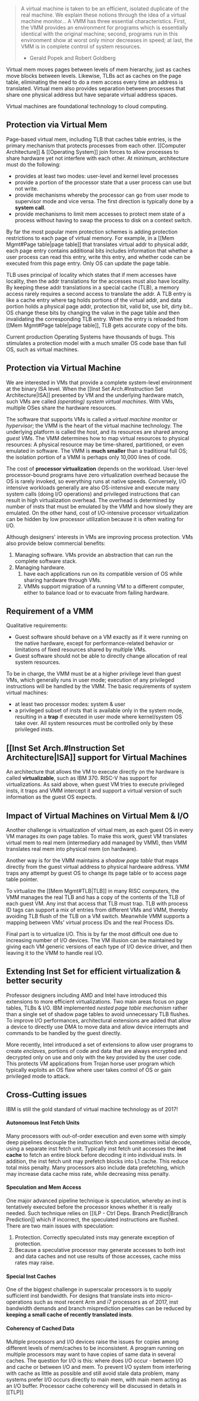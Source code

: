 > A virtual machine is taken to be an efficient, isolated duplicate of the real machine. We explain these notions through the idea of a virtual machine monitor... A VMM has three essential characteristics. First, the VMM provides an environment for programs which is essentially identical with the original machine; second, programs run in this environment show at worst only minor decreases in speed; at last, the VMM is in complete control of system resources.
> - Gerald Popek and Robert Goldberg

Virtual mem moves pages between levels of mem hierarchy, just as caches move blocks between levels. Likewise, TLBs act as caches on the page table, eliminating the need to do a mem access every time an address is translated. Virtual mem also provides separation between processes that share one physical address but have separate virtual address spaces. 

Virtual machines are foundational technology to cloud computing.

## Protection via Virtual Mem
Page-based virtual mem, including TLB that caches table entries, is the primary mechanism that protects processes from each other. [[Computer Architecture]] & [[Operating System]] join forces to allow processes to share hardware yet not interfere with each other. At minimum, architecture must do the following:
- provides at least two modes: user-level and kernel level processes
- provide a portion of the processor state that a user process can use but not write. 
- provide mechanisms whereby the processor can go from user  mode to supervisor mode and vice versa. The first direction is typically done by a **system call**.
- provide mechanisms to limit mem accesses to protect mem state of a process without having to swap the process to disk on a context switch.

By far the most popular mem protection schemes is adding protection restrictions to each page of virtual memory. For example, in a [[Mem Mgmt#Page table|page table]] that translates virtual addr to physical addr, each page entry contains additional bits includes information that whether a user process can read this entry, write this entry, and whether code can be executed from this page entry. Only OS can update the page table.

TLB uses principal of locality which states that if mem accesses have locality, then the addr translations for the accesses must also have locality. By keeping these addr translations in a special cache (TLB), a memory access rarely requires a second access to translate the addr. A TLB entry is like a cache entry where tag holds portions of the virtual addr, and data portion holds a physical page addr, protection bit, valid bit, use bit, dirty bit.. OS change these bits by changing the value in the page table and then invalidating the corresponding TLB entry. When the entry is reloaded from [[Mem Mgmt#Page table|page table]], TLB gets accurate copy of the bits.

Current production Operating Systems have thousands of bugs. This stimulates a protection model with a much smaller OS code base than full OS, such as virtual machines.

## Protection via Virtual Machine
We are interested in VMs that provide a complete system-level environment at the binary ISA level. When the [[Inst Set Arch.#Instruction Set Architecture|ISA]] presented by VM and the underlying hardware match, such VMs are called _(operating) system virtual machines_. With VMs, multiple OSes share the hardware resources. 

The software that supports VMs is called a _virtual machine monitor_ or _hypervisor_; the VMM is the heart of the virtual machine technology. The underlying platform is called the _host_, and its resources are shared among _guest VMs_. The VMM determines how to map virtual resources to physical resources:  A physical resource may be time-shared, partitioned, or even emulated in software. The VMM is **much smaller** than a traditional full OS; the isolation portion of a VMM is perhaps only 10,000 lines of code. 

The cost of **processor virtualization** depends on the workload. User-level processor-bound programs have zero virtualization overhead because the OS is rarely invoked, so everything runs at native speeds. Conversely, I/O intensive workloads generally are also OS-intensive and execute many system calls (doing I/O  operations) and privileged  instructions that can result in high virtualization overhead. The overhead is determined by number of insts that must be emulated by the VMM and how slowly they are emulated. On the other hand, cost of I/O-intensive processor virtualization can be hidden by low processor utilization because it is often waiting for I/O.

Although designers' interests in VMs are improving process protection. VMs also provide below commercial benefits:
1. Managing software. VMs provide an abstraction that can run the complete software stack.
2. Managing hardware. 
	1. have each applications run on its compatible version of OS while sharing hardware through VMs.
	2. VMMs support migration of a running VM to a different computer, either to balance load or to evacuate from failing hardware.

## Requirement of a VMM
Qualitative requirements:
- Guest software should behave on a VM exactly as if it were running on the native hardware, except for performance-related behavior or limitations of fixed  resources shared by multiple VMs.
- Guest software should not be able to directly change allocation of real system resources.

To be in charge, the VMM must be at a higher privilege level than guest VMs, which generally runs in user mode; execution of any privileged instructions will be handled by the VMM. The basic requirements of system virtual machines:
- at least two processor modes: system & user
- a privileged subset of insts that is available only in the system mode, resulting in a **trap** if executed in user mode where kernel/system OS take over. All system resources must be controlled only by these privileged insts.

## [[Inst Set Arch.#Instruction Set Architecture|ISA]] support for Virtual Machines
An architecture that allows the VM to execute directly on the hardware is called **virtualizable**, such as IBM 370. RISC-V has support for virtualizations. As said above, when guest VM tries to execute privileged insts, it traps and VMM intercept it and support a virtual version of such information as the guest OS expects.

## Impact of Virtual Machines on Virtual Mem & I/O
Another challenge is virtualization of virtual mem, as each guest OS in every VM manages its own page tables. To make this work, guest VM translates virtual mem to real mem (intermediary add managed by VMM), then VMM translates real mem into physical mem (on hardware).

Another way is for the VMM maintains a _shadow page table_ that maps directly from the guest virtual address to physical hardware address. VMM traps any attempt by guest OS to change its page table or to access page table pointer.

To virtualize the [[Mem Mgmt#TLB|TLB]] in many RISC computers, the VMM manages the real TLB and has a copy of the contents of the TLB of each guest VM. Any inst  that access that TLB must trap. TLB with process ID tags can support a mix of entries from different VMs and VMM, thereby avoiding TLB flush of the TLB on a VM switch. Meanwhile VMM supports a mapping between VMs' virtual process IDs and the real Process IDs. 

Final part is to virtualize I/O. This is by far the most difficult one due to increasing number of I/O devices. The VM illusion can be maintained by giving each VM generic versions of each type of I/O device driver, and then leaving it to the VMM to handle real I/O.

## Extending Inst Set for efficient virtualization & better security
Professor designers including AMD and Intel have introduced this extensions to more efficient virtualizations. Two main areas focus on page tables, TLBs & I/O. IBM implemented _nested page table mechanism_ rather than a single set of shadow page tables to avoid unnecessary TLB flushes. To improve I/O performances, architectural extensions are added that allow a device to directly use DMA to move data and allow device interrupts and commands to be handled by the guest directly.

More recently, Intel introduced a set of extensions to allow user programs to create _enclaves_, portions of code and data that are always encrypted and decrypted  only on use and only with the key provided by the user code. This protects VM applications from Trojan horse user program which typically exploits an OS flaw where user takes control of OS or gain privileged mode to attack.

## Cross-Cutting issues
IBM is still the gold standard of virtual machine technology as of 2017! 
#### Autonomous Inst Fetch Units
Many processors with out-of-order execution and even some with simply deep pipelines decouple the instruction fetch and sometimes initial decode, using a separate inst fetch unit. Typically inst fetch unit accesses the **inst cache** to fetch an entire block before decoding it into individual insts. In addition, the inst fetch unit may prefetch blocks into L1 cache. This reduce total miss penalty. Many processors also include data prefetching, which may increase data cache miss rate, while decreasing miss penalty.
#### Speculation and Mem Access
One major advanced pipeline technique is speculation, whereby an inst is tentatively executed before the processor knows whether it is really needed. Such technique relies on [[ILP - Ctrl Deps. Branch Predict|Branch Prediction]] which if incorrect, the speculated instructions are flushed. There are two main issues with speculation:
1. Protection. Correctly speculated insts may generate exception of protection.
2. Because a speculative processor may generate accesses to both inst and data caches and not use results of those accesses, cache miss rates may raise.
#### Special Inst Caches
One of the biggest challenge in superscalar processors is to supply sufficient inst bandwidth. For designs that translate insts into micro-operations such as most recent Arm and i7 processors as of 2017, inst bandwidth demands and branch misprediction penalties can be reduced by **keeping a small cache of recently translated insts**.
#### Coherency of Cached Data
Multiple processors and I/O devices raise the issues for copies among different levels of mem/caches to be inconsistent. A program running on multiple processors may want to have copies of same data in several caches. The question for I/O is this: where does I/O occur - between I/O and cache or between I/O and mem. To prevent I/O system from interfering with cache as little as possible and still avoid stale data problem, many systems prefer I/O occurs directly to main mem, with main mem acting as  an I/O buffer. Processor cache coherency will be discussed in details in [[TLP]]